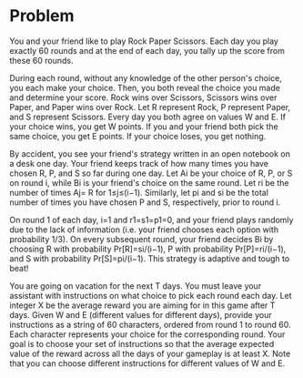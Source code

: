 # Problem

You and your friend like to play Rock Paper Scissors. Each day you play exactly 60 rounds and at the end of each day, you tally up the score from these 60 rounds.

During each round, without any knowledge of the other person's choice, you each make your choice. Then, you both reveal the choice you made and determine your score. Rock wins over Scissors, Scissors wins over Paper, and Paper wins over Rock. Let R represent Rock, P represent Paper, and S represent Scissors. Every day you both agree on values W and E. If your choice wins, you get W points. If you and your friend both pick the same choice, you get E points. If your choice loses, you get nothing.

By accident, you see your friend's strategy written in an open notebook on a desk one day. Your friend keeps track of how many times you have chosen R, P, and S so far during one day. Let Ai be your choice of R, P, or S on round i, while Bi is your friend's choice on the same round. Let ri be the number of times Aj= R for 1≤j≤(i−1). Similarly, let pi and si be the total number of times you have chosen P and S, respectively, prior to round i.

On round 1 of each day, i=1 and r1=s1=p1=0, and your friend plays randomly due to the lack of information (i.e. your friend chooses each option with probability 1/3). On every subsequent round, your friend decides Bi by choosing R with probability Pr[R]=si/(i−1), P with probability Pr[P]=ri/(i−1), and S with probability Pr[S]=pi/(i−1). This strategy is adaptive and tough to beat!

You are going on vacation for the next T days. You must leave your assistant with instructions on what choice to pick each round each day. Let integer X be the average reward you are aiming for in this game after T days. Given W and E (different values for different days), provide your instructions as a string of 60 characters, ordered from round 1 to round 60. Each character represents your choice for the corresponding round. Your goal is to choose your set of instructions so that the average expected value of the reward across all the days of your gameplay is at least X. Note that you can choose different instructions for different values of W and E.
